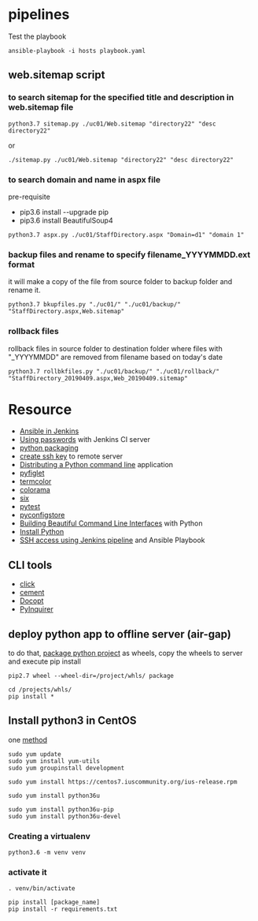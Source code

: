# pipelines

Test the playbook

```
ansible-playbook -i hosts playbook.yaml
```

## web.sitemap script

### to search sitemap for the specified title and description in web.sitemap file

```
python3.7 sitemap.py ./uc01/Web.sitemap "directory22" "desc directory22"
```

or
```
./sitemap.py ./uc01/Web.sitemap "directory22" "desc directory22"
```

### to search domain and name in aspx file

pre-requisite
- pip3.6 install --upgrade pip 
- pip3.6 install BeautifulSoup4

```
python3.7 aspx.py ./uc01/StaffDirectory.aspx "Domain=d1" "domain 1"
```

### backup files and rename to specify filename_YYYYMMDD.ext format
it will make a copy of the file from source folder to backup folder and rename it.

```
python3.7 bkupfiles.py "./uc01/" "./uc01/backup/" "StaffDirectory.aspx,Web.sitemap"
```

### rollback files 
rollback files in source folder to destination folder where files with "_YYYYMMDD" are removed from filename based on today's date

```
python3.7 rollbkfiles.py "./uc01/backup/" "./uc01/rollback/" "StaffDirectory_20190409.aspx,Web_20190409.sitemap"
```

# Resource

- [Ansible in Jenkins](https://schneide.blog/2018/04/16/ansible-in-jenkins/)
- [Using passwords](https://schneide.blog/2016/09/12/using-passwords-with-jenkins-ci-server/) with Jenkins CI server
- [python packaging](https://python-packaging.readthedocs.io/en/latest/minimal.html)
- [create ssh key](https://www.digitalocean.com/community/tutorials/how-to-set-up-ssh-keys-on-centos7) to remote server
- [Distributing a Python command line](https://gehrcke.de/2014/02/distributing-a-python-command-line-application/) application
- [pyfiglet](https://github.com/pwaller/pyfiglet)
- [termcolor](https://pypi.org/project/termcolor/)
- [colorama](https://pypi.org/project/colorama/)
- [six](https://pypi.org/project/six/)
- [pytest](https://docs.pytest.org/en/latest/)
- [pyconfigstore](https://pypi.org/project/pyconfig/)
- [Building Beautiful Command Line Interfaces](https://codeburst.io/building-beautiful-command-line-interfaces-with-python-26c7e1bb54df) with Python
- [Install Python](https://realpython.com/installing-python/)
- [SSH access using Jenkins pipeline](https://fatninja.gitlab.io/2018/07/29/ssh-access.html) and Ansible Playbook 

## CLI tools
- [click](https://palletsprojects.com/p/click/)
- [cement](https://docs.builtoncement.com/)
- [Docopt](http://docopt.org/)
- [PyInquirer](https://github.com/CITGuru/PyInquirer)
  
## deploy python app to offline server (air-gap)

to do that, [package python project](https://www.digitalocean.com/community/tutorials/how-to-package-and-distribute-python-applications) as wheels, copy the wheels to server and execute pip install

```
pip2.7 wheel --wheel-dir=/project/whls/ package
```

```
cd /projects/whls/
pip install *
```

## Install python3 in CentOS

one [method](https://janikarhunen.fi/how-to-install-python-3-6-1-on-centos-7)

```
sudo yum update
sudo yum install yum-utils
sudo yum groupinstall development

sudo yum install https://centos7.iuscommunity.org/ius-release.rpm

sudo yum install python36u

sudo yum install python36u-pip
sudo yum install python36u-devel
```

### Creating a virtualenv

```
python3.6 -m venv venv
```

### activate it

```
. venv/bin/activate

pip install [package_name]
pip install -r requirements.txt
```

